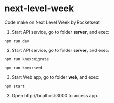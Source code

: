 # next-level-week
Code make on Next Level Week by Rocketseat

1. Start API service, go to folder **server**, and exec:
```
npm run dev
```
2. Start API service, go to folder **server**, and exec:
```
npm run knex:migrate
```
```
npm run knex:seed
```
3. Start Web app, go to folder **web**, and exec:
```
npm start
```
3. Open http://localhost:3000 to access app.